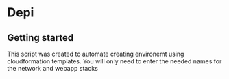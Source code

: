 # Depi



## Getting started

This script was created to automate creating environemt using cloudformation templates.
You will only need to enter the needed names for the network and webapp stacks

